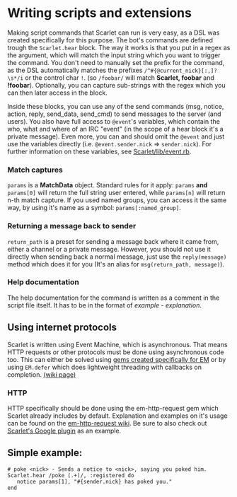 # Writing scripts and extensions
Making script commands that Scarlet can run is very easy, as a DSL was created specifically for this purpose. The bot's commands are defined trough the `Scarlet.hear` block. The way it works is that you put in a regex as the argument, which will match the input string which you want to trigger the command. You don't need to manually set the prefix for the command, as the DSL automatically matches the prefixes `/^#{@current_nick}[:,]?\s*/i` or the control char `!`. (so `/foobar/` will match **Scarlet, foobar** and **!foobar**). Optionally, you can capture sub-strings with the regex which you can then later access in the block.

Inside these blocks, you can use any of the send commands (msg, notice, action, reply, send_data, send_cmd) to send messages to the server (and users). You also have full access to `@event`'s variables, which contain the who, what and where of an IRC "event" (in the scope of a hear block it's a private message). Even more, you can and should omit the `@event` and just use the variables directly (i.e. `@event.sender.nick` => `sender.nick`). For further information on these variables, see [Scarlet/lib/event.rb](https://github.com/archSeer/Scarlet/blob/master/lib/event.rb).

### Match captures

`params` is a **MatchData** object. Standard rules for it apply: `params` **and** `params[0]` will return the full string user entered, while `params[n]` will return n-th match capture. If you used named groups, you can access it the same way, by using it's name as a symbol: `params[:named_group]`.

### Returning a message back to sender

`return_path` is a preset for sending a message back where it came from, either a channel or a private message. However, you should not use it directly when sending back a normal message, just use the `reply(message)` method which does it for you (It's an alias for `msg(return_path, message)`).

### Help documentation

The help documentation for the command is written as a comment in the script file itself. It has to be in the format of _example - explanation_.

## Using internet protocols

Scarlet is written using Event Machine, which is asynchronous. That means HTTP requests or other protocols must be done using asynchronous code too. This can either be solved using [gems created specifically for EM](https://github.com/eventmachine/eventmachine/wiki/Protocol-Implementations) or by using `EM.defer` which does lightweight threading with callbacks on completion. [(wiki page)](https://github.com/eventmachine/eventmachine/wiki/EM::Deferrable-and-EM.defer)

### HTTP

HTTP specifically should be done using the em-http-request gem which Scarlet already includes by default. Explanation and examples on it's usage can be found on the [em-http-request wiki](https://github.com/igrigorik/em-http-request/wiki/Issuing-Requests). Be sure to also check out [Scarlet's Google plugin](https://github.com/archSeer/Scarlet/blob/master/commands/google.rb) as an example.

## Simple example:

    # poke <nick> - Sends a notice to <nick>, saying you poked him.
    Scarlet.hear /poke (.+)/, :registered do
       notice params[1], "#{sender.nick} has poked you."
    end
